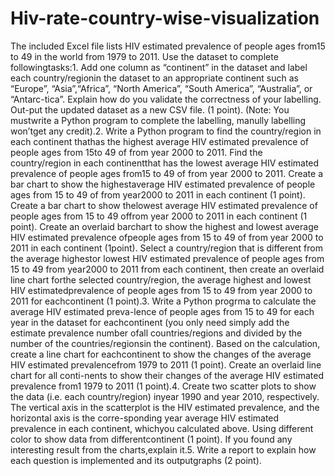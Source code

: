 # Hiv-rate-country-wise-visualization
The included Excel file lists HIV estimated prevalence of people ages from15 to 49 in the world from 1979 to 2011.  Use the dataset to complete followingtasks:1.  Add one column as “continent” in the dataset and label each country/regionin  the  dataset  to  an  appropriate  continent  such  as  “Europe”,  “Asia”,“Africa”,  “North  America”,  “South  America”,  “Australia”,  or  “Antarc-tica”.  Explain how do you validate the correctness of your labelling.  Out-put the updated dataset as a new CSV file.  (1 point).  (Note:  You mustwrite a Python program to complete the labelling, manully labelling won’tget any credit).2.  Write a Python program to find the country/region in each continent thathas the highest average HIV estimated prevalence of people ages from 15to 49 of from year 2000 to 2011.  Find the country/region in each continentthat has the lowest average HIV estimated prevalence of people ages from15 to 49 of from year 2000 to 2011.  Create a bar chart to show the highestaverage HIV estimated prevalence of people ages from 15 to 49 of from year2000 to 2011 in each continent (1 point).  Create a bar chart to show thelowest average HIV estimated prevalence of people ages from 15 to 49 offrom year 2000 to 2011 in each continent (1 point).  Create an overlaid barchart to show the highest and lowest average HIV estimated prevalence ofpeople ages from 15 to 49 of from year 2000 to 2011 in each continent (1point).  Select a country/region that is different from the average highestor lowest HIV estimated prevalence of people ages from 15 to 49 from year2000 to 2011 from each continent, then create an overlaid line chart forthe selected country/region, the average highest and lowest HIV estimatedprevalence of people ages from 15 to 49 from year 2000 to 2011 for eachcontinent (1 point).3.  Write a Python progrma to calculate the average HIV estimated preva-lence of people ages from 15 to 49 for each year in the dataset for eachcontinent (you only need simply add the estimate prevalence number ofall countries/regions and divided by the number of the countries/regionsin the continent).  Based on the calculation, create a line chart for eachcontinent to show the changes of the average HIV estimated prevalencefrom 1979 to 2011 (1 point).  Create an overlaid line chart for all conti-nents to show their changes of the average HIV estimated prevalence from1
1979 to 2011 (1 point).4.  Create two scatter plots to show the data (i.e.  each country/region) inyear  1990  and  year  2010,  respectively.   The  vertical  axis  in  the  scatterplot is the HIV estimated prevalence, and the horizontal axis is the corre-sponding year average HIV estimated prevalence in each continent, whichyou  calculated  above.   Using  different  color  to  show  data  from  differentcontinent (1 point).  If you found any interesting result from the charts,explain it.5.  Write a report to explain how each question is implemented and its outputgraphs (2 point).
